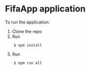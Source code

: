 # FifaApp application

To run the application:

1. Clone the repo
2. Run
```console
    $ npm install
```
3. Run
```console
    $ npm run all
```
    
